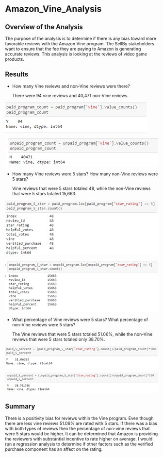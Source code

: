# Amazon_Vine_Analysis

## Overview of the Analysis 
The purpose of the analysis is to determine if there is any bias toward more favorable reviews with the Amazon Vine program.  The SellBy stakeholders want to ensure that the fee they are paying to Amazon is generating accurate reviews.  This analysis is looking at the reviews of video game products.  

## Results

* How many Vine reviews and non-Vine reviews were there?

  There were 94 vine reviews and 40,471 non-Vine reviews. 

![image](Images/paid_program_count.PNG)

![image](Images/unpaid_program_count.PNG)

* How many Vine reviews were 5 stars? How many non-Vine reviews were 5 stars?

  Vine reviews that were 5 stars totaled 48, while the non-Vine reviews that were 5 stars totaled 15,663. 


![image](Images/paid_program_5_star.PNG)

![image](Images/unpaid_program_5_star.PNG)


* What percentage of Vine reviews were 5 stars? What percentage of non-Vine reviews were 5 stars?

  The Vine reviews that were 5 stars totaled 51.06%, while the non-Vine reviews that were 5 stars totaled only 38.70%.

![image](Images/paid_5_percent.PNG)

![image](Images/unpaid_5_percent.PNG)


## Summary 
There is a positivity bias for reviews within the Vine program.  Even though there are less vine reviews 51.06% are rated with 5 stars.  If there was a bias with both types of reviews then the percentage of non-vine reviews that were 5 stars would be higher. It can be determined that Amazon is providing the reviewers with substantial incentive to rate higher on average. I would run a regression analysis to determine if other factors such as the verified purchase component has an affect on the rating. 
